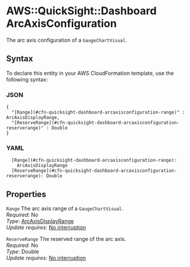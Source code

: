 # AWS::QuickSight::Dashboard ArcAxisConfiguration<a name="aws-properties-quicksight-dashboard-arcaxisconfiguration"></a>

The arc axis configuration of a `GaugeChartVisual`\.

## Syntax<a name="aws-properties-quicksight-dashboard-arcaxisconfiguration-syntax"></a>

To declare this entity in your AWS CloudFormation template, use the following syntax:

### JSON<a name="aws-properties-quicksight-dashboard-arcaxisconfiguration-syntax.json"></a>

```
{
  "[Range](#cfn-quicksight-dashboard-arcaxisconfiguration-range)" : ArcAxisDisplayRange,
  "[ReserveRange](#cfn-quicksight-dashboard-arcaxisconfiguration-reserverange)" : Double
}
```

### YAML<a name="aws-properties-quicksight-dashboard-arcaxisconfiguration-syntax.yaml"></a>

```
  [Range](#cfn-quicksight-dashboard-arcaxisconfiguration-range):
    ArcAxisDisplayRange
  [ReserveRange](#cfn-quicksight-dashboard-arcaxisconfiguration-reserverange): Double
```

## Properties<a name="aws-properties-quicksight-dashboard-arcaxisconfiguration-properties"></a>

`Range` <a name="cfn-quicksight-dashboard-arcaxisconfiguration-range"></a>
The arc axis range of a `GaugeChartVisual`\.  
_Required_: No  
_Type_: [ArcAxisDisplayRange](aws-properties-quicksight-dashboard-arcaxisdisplayrange.md)  
_Update requires_: [No interruption](https://docs.aws.amazon.com/AWSCloudFormation/latest/UserGuide/using-cfn-updating-stacks-update-behaviors.html#update-no-interrupt)

`ReserveRange` <a name="cfn-quicksight-dashboard-arcaxisconfiguration-reserverange"></a>
The reserved range of the arc axis\.  
_Required_: No  
_Type_: Double  
_Update requires_: [No interruption](https://docs.aws.amazon.com/AWSCloudFormation/latest/UserGuide/using-cfn-updating-stacks-update-behaviors.html#update-no-interrupt)
